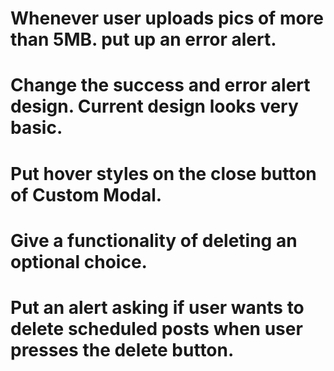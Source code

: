 # Whenever user uploads pics of more than 5MB. put up an error alert.
# Change the success and error alert design. Current design looks very basic.
# Put hover styles on the close button of Custom Modal.
# Give a functionality of deleting an optional choice.
# Put an alert asking if user wants to delete scheduled posts when user presses the delete button.